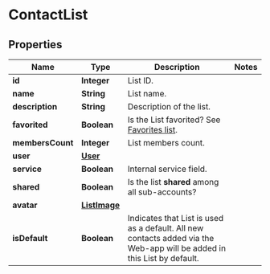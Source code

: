 
# ContactList

## Properties
Name | Type | Description | Notes
------------ | ------------- | ------------- | -------------
**id** | **Integer** | List ID. | 
**name** | **String** | List name. | 
**description** | **String** | Description of the list. | 
**favorited** | **Boolean** | Is the List favorited? See [Favorites list](https://docs.textmagic.com/#operation/getFavourites). | 
**membersCount** | **Integer** | List members count. | 
**user** | [**User**](User.md) |  | 
**service** | **Boolean** | Internal service field. | 
**shared** | **Boolean** | Is the list **shared** among all sub-accounts? | 
**avatar** | [**ListImage**](ListImage.md) |  | 
**isDefault** | **Boolean** | Indicates that List is used as a default. All new contacts added via the Web-app will be added in this List by default. | 



